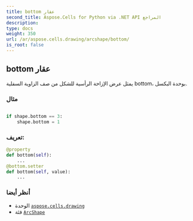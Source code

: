 ```yaml
---
title: bottom عقار
second_title: Aspose.Cells for Python via .NET API المراجع
description:
type: docs
weight: 350
url: /ar/aspose.cells.drawing/arcshape/bottom/
is_root: false
---
```

##  bottom عقار

يمثل عرض الإزاحة الرأسية للشكل من صف الزاوية السفلية bottom، بوحدة البكسل.

###  مثال

```python

if shape.bottom == 3:
    shape.bottom = 1

```
###  تعريف:
```python
@property
def bottom(self):
    ...
@bottom.setter
def bottom(self, value):
    ...
```

###  أنظر أيضا
* الوحدة [`aspose.cells.drawing`](../../)
* فئة [`ArcShape`](/cells/python-net/ar/aspose.cells.drawing/arcshape)
